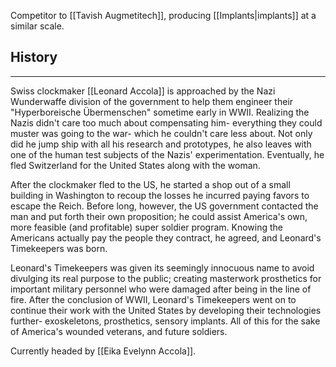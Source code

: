 Competitor to [[Tavish Augmetitech]], producing [[Implants|implants]] at a similar scale.
## History
---
Swiss clockmaker [[Leonard Accola]] is approached by the Nazi Wunderwaffe division of the government to help them engineer their "Hyperboreische Übermenschen" sometime early in WWII. Realizing the Nazis didn't care too much about compensating him- everything they could muster was going to the war- which he couldn't care less about. Not only did he jump ship with all his research and prototypes, he also leaves with one of the human test subjects of the Nazis' experimentation. Eventually, he fled Switzerland for the United States along with the woman. 

After the clockmaker fled to the US, he started a shop out of a small building in Washington to recoup the losses he incurred paying favors to escape the Reich. Before long, however, the US government contacted the man and put forth their own proposition; he could assist America's own, more feasible (and profitable) super soldier program. Knowing the Americans actually pay the people they contract, he agreed, and Leonard's Timekeepers was born. 

Leonard's Timekeepers was given its seemingly innocuous name to avoid divulging its real purpose to the public; creating masterwork prosthetics for important military personnel who were damaged after being in the line of fire. After the conclusion of WWII, Leonard's Timekeepers went on to continue their work with the United States by developing their technologies further- exoskeletons, prosthetics, sensory implants. All of this for the sake of America's wounded veterans, and future soldiers.

Currently headed by [[Eika Evelynn Accola]].